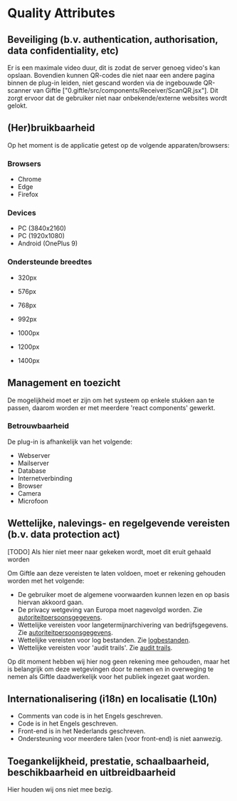 # Quality Attributes

## Beveiliging (b.v. authentication, authorisation, data confidentiality, etc)

Er is een maximale video duur, dit is zodat de server genoeg video's kan opslaan. Bovendien kunnen QR-codes die niet naar een andere pagina binnen de plug-in leiden, niet gescand worden via de ingebouwde QR-scanner van Giftle ["0.giftle/src/components/Receiver/ScanQR.jsx"]. Dit zorgt ervoor dat de gebruiker niet naar onbekende/externe websites wordt gelokt.

## (Her)bruikbaarheid

Op het moment is de applicatie getest op de volgende apparaten/browsers:

### Browsers

- Chrome
- Edge
- Firefox

### Devices

- PC (3840x2160)
- PC (1920x1080)
- Android (OnePlus 9)

### Ondersteunde breedtes

- 320px

- 576px

- 768px

- 992px

- 1000px

- 1200px

- 1400px

## Management en toezicht

De mogelijkheid moet er zijn om het systeem op enkele stukken aan te passen, daarom worden er met meerdere 'react components' gewerkt.

### Betrouwbaarheid

De plug-in is afhankelijk van het volgende:

* Webserver
* Mailserver
* Database
* Internetverbinding
* Browser
* Camera
* Microfoon

## Wettelijke, nalevings- en regelgevende vereisten (b.v. data protection act)

[TODO] Als hier niet meer naar gekeken wordt, moet dit eruit gehaald worden

Om Giftle aan deze vereisten te laten voldoen, moet er rekening gehouden worden met het volgende:

* De gebruiker moet de algemene voorwaarden kunnen lezen en op basis hiervan akkoord gaan.
* De privacy wetgeving van Europa moet nagevolgd worden. Zie [autoriteitpersoonsgegevens](https://www.autoriteitpersoonsgegevens.nl/nl/over-privacy/wetten/internationale-privacywetgeving).
* Wettelijke vereisten voor langetermijnarchivering van bedrijfsgegevens. Zie [autoriteitpersoonsgegevens](https://www.autoriteitpersoonsgegevens.nl/nl/over-privacy/persoonsgegevens/bewaren-van-persoonsgegevens).
* Wettelijke vereisten voor log bestanden. Zie [logbestanden](https://cip-overheid.nl/media/1169/bid-operationale-producten-bir-015-logging-beleid-10.pdf).
* Wettelijke vereisten voor 'audit trails'. Zie [audit trails](https://www.graydon.nl/nl/resources/blog/strategie/wat-een-audit-trail).

Op dit moment hebben wij hier nog geen rekening mee gehouden, maar het is belangrijk om deze wetgevingen door te nemen en in overweging te nemen als Giftle daadwerkelijk voor het publiek ingezet gaat worden.

## Internationalisering (i18n) en localisatie (L10n)

* Comments van code is in het Engels geschreven.
* Code is in het Engels geschreven.
* Front-end is in het Nederlands geschreven.
* Ondersteuning voor meerdere talen (voor front-end) is niet aanwezig.

## Toegankelijkheid, prestatie, schaalbaarheid, beschikbaarheid en uitbreidbaarheid

Hier houden wij ons niet mee bezig.

<!--
Intent

This section is about summarising the key quality attributes and should answer the following types of questions:

* Is there a clear understanding of the quality attributes that the architecture must satisfy?
* Are the quality attributes SMART (specific, measurable, achievable, relevant and timely)?
* Have quality attributes that are usually taken for granted been explicitly marked as out of scope if they are not needed? (b.v. “user interface elements will only be presented in English” to indicate that multi-language support is not explicitly catered for)
* Are any of the quality attributes unrealistic? (b.v. true 24x7 availability is typically very costly to implement inside many organisations)

In addition, if any of the quality attributes are deemed as “architecturally significant” and therefore influence the architecture, why not make a note of them so that you can refer back to them later in the document.
-->
